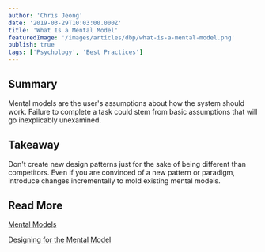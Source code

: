 ```yaml
---
author: 'Chris Jeong'
date: '2019-03-29T10:03:00.000Z'
title: 'What Is a Mental Model'
featuredImage: '/images/articles/dbp/what-is-a-mental-model.png'
publish: true
tags: ['Psychology', 'Best Practices']
---
```


## Summary

Mental models are the user's assumptions about how the system should work. Failure to complete a task could stem from basic assumptions that will go inexplicably unexamined.

## Takeaway

Don't create new design patterns just for the sake of being different than competitors. Even if you are convinced of a new pattern or paradigm, introduce changes incrementally to mold existing mental models.

## Read More

[Mental Models](https://www.nngroup.com/articles/mental-models/)

[Designing for the Mental Model](https://uxdesign.cc/designing-for-the-mental-model-b6aa5b3a814d)
